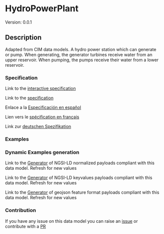 # HydroPowerPlant
Version: 0.0.1

## Description 

Adapted from CIM data models. A hydro power station which can generate or pump. When generating, the generator turbines receive water from an upper reservoir. When pumping, the pumps receive their water from a lower reservoir.
### Specification

Link to the [interactive specification](https://swagger.lab.fiware.org/?url=https://github.com/smart-data-models/dataModel.EnergyCIM/blob/master/HydroPowerPlant/swagger.yaml)

Link to the [specification](https://github.com/smart-data-models/dataModel.EnergyCIM/blob/master/HydroPowerPlant/doc/spec.md)

Enlace a la [Especificación en español](https://github.com/smart-data-models/dataModel.EnergyCIM/blob/master/HydroPowerPlant/doc/spec_ES.md)

Lien vers le [spécification en français](https://github.com/smart-data-models/dataModel.EnergyCIM/blob/master/HydroPowerPlant/doc/spec_FR.md)

Link zur [deutschen Spezifikation](https://github.com/smart-data-models/dataModel.EnergyCIM/blob/master/HydroPowerPlant/doc/spec_DE.md)
### Examples
### Dynamic Examples generation

Link to the [Generator](https://smartdatamodels.org/extra/ngsi-ld_generator.php?schemaUrl=https://raw.githubusercontent.com/smart-data-models/dataModel.EnergyCIM/master/HydroPowerPlant/schema.json&email=info@smartdatamodels.org) of NGSI-LD normalized payloads compliant with this data model. Refresh for new values

Link to the [Generator](https://smartdatamodels.org/extra/ngsi-ld_generator_keyvalues.php?schemaUrl=https://raw.githubusercontent.com/smart-data-models/dataModel.EnergyCIM/master/HydroPowerPlant/schema.json&email=info@smartdatamodels.org) of NGSI-LD keyvalues payloads compliant with this data model. Refresh for new values

Link to the [Generator](https://smartdatamodels.org/extra/geojson_features_generator_v1.0.php?schemaUrl=https://raw.githubusercontent.com/smart-data-models/dataModel.EnergyCIM/master/HydroPowerPlant/schema.json&email=info@smartdatamodels.org) of geojson feature format payloads compliant with this data model. Refresh for new values
### Contribution

 If you have any issue on this data model you can raise an [issue](https://github.com/smart-data-models/dataModel.EnergyCIM/issues)  or contribute with a [PR](https://github.com/smart-data-models/dataModel.EnergyCIM/pulls)